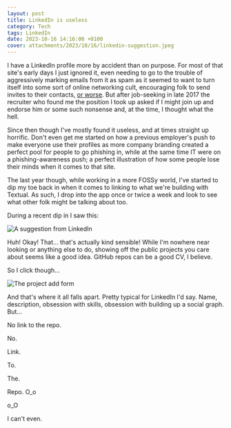 ```yaml
---
layout: post
title: LinkedIn is useless
category: Tech
tags: LinkedIn
date: 2023-10-16 14:16:00 +0100
cover: attachments/2023/10/16/linkedin-suggestion.jpeg
---
```


I have a LinkedIn profile more by accident than on purpose. For most of that
site's early days I just ignored it, even needing to go to the trouble of
aggressively marking emails from it as spam as it seemed to want to turn
itself into some sort of online networking cult, encouraging folk to send
invites to their contacts, [or
worse](https://en.wikipedia.org/wiki/LinkedIn#Use_of_e-mail_accounts_of_members_for_spam_sending).
But after job-seeking in late 2017 the recruiter who found me the position I
took up asked if I might join up and endorse him or some such nonsense and,
at the time, I thought what the hell.

Since then though I've mostly found it useless, and at times straight up
horrific. Don't even get me started on how a previous employer's push to
make everyone use their profiles as more company branding created a perfect
pool for people to go phishing in, while at the same time IT were on a
phishing-awareness push; a perfect illustration of how some people lose
their minds when it comes to that site.

The last year though, while working in a more FOSSy world, I've started to
dip my toe back in when it comes to linking to what we're building with
Textual. As such, I drop into the app once or twice a week and look to see
what other folk might be talking about too.

During a recent dip in I saw this:

![A suggestion from LinkedIn](/attachments/2023/10/16/linkedin-suggestion.jpeg#centre)

Huh! Okay! That... that's actually kind sensible! While I'm nowhere near
looking or anything else to do, showing off the public projects you care
about seems like a good idea. GitHub repos can be a good CV, I believe.

So I click though...

![The project add form](/attachments/2023/10/16/linkedin-add.jpeg#centre)

And that's where it all falls apart. Pretty typical for LinkedIn I'd say.
Name, description, obsession with skills, obsession with building up a
social graph. But...

No link to the repo.

No.

Link.

To.

The.

Repo. O_o

o_O

I can't even.

[//]: # (2023-10-16-linkedin-is-useless.md ends here)
